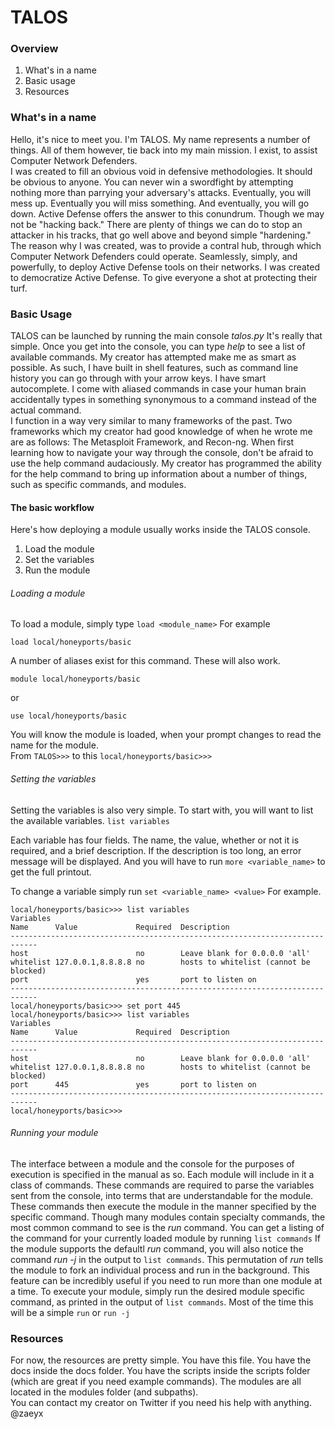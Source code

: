 # TALOS

### Overview
1. What's in a name
2. Basic usage
3. Resources

### What's in a name
Hello, it's nice to meet you.  I'm TALOS.  My name represents a number of things.  All of them however, tie back into my main mission.  I exist, to assist Computer Network Defenders.  
I was created to fill an obvious void in defensive methodologies.  It should be obvious to anyone.  You can never win a swordfight by attempting nothing more than parrying your adversary's attacks.  Eventually, you will mess up.  Eventually you will miss something.  And eventually, you will go down.
Active Defense offers the answer to this conundrum.  Though we may not be "hacking back."  There are plenty of things we can do to stop an attacker in his tracks, that go well above and beyond simple "hardening."  
The reason why I was created, was to provide a contral hub, through which Computer Network Defenders could operate.  Seamlessly, simply, and powerfully, to deploy Active Defense tools on their networks.
I was created to democratize Active Defense.  To give everyone a shot at protecting their turf.



### Basic Usage
TALOS can be launched by running the main console *talos.py*  It's really that simple.  Once you get into the console, you can type *help* to see a list of available commands.  My creator has attempted make me as smart as possible.  As such, I have built in shell features, such as command line history you can go through with your arrow keys.  I have smart autocomplete.  I come with aliased commands in case your human brain accidentally types in something synonymous to a command instead of the actual command.  
I function in a way very similar to many frameworks of the past.  Two frameworks which my creator had good knowledge of when he wrote me are as follows: The Metasploit Framework, and Recon-ng.
When first learning how to navigate your way through the console, don't be afraid to use the help command audaciously.  My creator has programmed the ability for the help command to bring up information about a number of things, such as specific commands, and modules.

#### The basic workflow
Here's how deploying a module usually works inside the TALOS console.
1. Load the module
2. Set the variables
3. Run the module 

###### Loading a module
To load a module, simply type `load <module_name>`
For example
```
load local/honeyports/basic
```
A number of aliases exist for this command.  These will also work.
```
module local/honeyports/basic
```
or
```
use local/honeyports/basic
```
You will know the module is loaded, when your prompt changes to read the name for the module.  
From `TALOS>>>` to this `local/honeyports/basic>>>`

###### Setting the variables
Setting the variables is also very simple.
To start with, you will want to list the available variables.
`list variables`

Each variable has four fields.  The name, the value, whether or not it is required, and a brief description.
If the description is too long, an error message will be displayed.  And you will have to run `more <variable_name>` to get the full printout.

To change a variable simply run `set <variable_name> <value>`
For example.
```
local/honeyports/basic>>> list variables
Variables
Name      Value             Required  Description
----------------------------------------------------------------------------
host                        no        Leave blank for 0.0.0.0 'all'
whitelist 127.0.0.1,8.8.8.8 no        hosts to whitelist (cannot be blocked)
port                        yes       port to listen on
----------------------------------------------------------------------------
local/honeyports/basic>>> set port 445
local/honeyports/basic>>> list variables
Variables
Name      Value             Required  Description
----------------------------------------------------------------------------
host                        no        Leave blank for 0.0.0.0 'all'
whitelist 127.0.0.1,8.8.8.8 no        hosts to whitelist (cannot be blocked)
port      445               yes       port to listen on
----------------------------------------------------------------------------
local/honeyports/basic>>>
```
###### Running your module
The interface between a module and the console for the purposes of execution is specified in the manual as so.  Each module will include in it a class of commands.  These commands are required to parse the variables sent from the console, into terms that are understandable for the module.  These commands then execute the module in the manner specified by the specific command.
Though many modules contain specialty commands, the most common command to see is the *run* command.
You can get a listing of the command for your currently loaded module by running `list commands`
If the module supports the defaultl *run* command, you will also notice the command *run -j* in the output to `list commands`.  This permutation of *run* tells the module to fork an individual process and run in the background.
This feature can be incredibly useful if you need to run more than one module at a time.
To execute your module, simply run the desired module specific command, as printed in the output of `list commands`.
Most of the time this will be a simple `run` or `run -j`

### Resources
For now, the resources are pretty simple.  You have this file.  You have the docs inside the docs folder.  You have the scripts inside the scripts folder (which are great if you need example commands).  The modules are all located in the modules folder (and subpaths).  
You can contact my creator on Twitter if you need his help with anything.
@zaeyx





